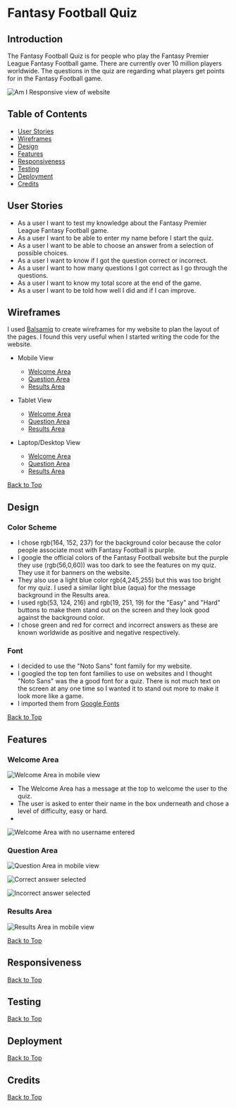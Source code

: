 # Fantasy Football Quiz

## Introduction

The Fantasy Football Quiz is for people who play the Fantasy Premier League Fantasy Football game. There are currently over 10 million players worldwide. The questions in the quiz are regarding what players get points for in the Fantasy Football game.

![Am I Responsive view of website](documentation/testing/am-i-responsive.png)

## Table of Contents

* [User Stories](#user-stories)
* [Wireframes](#wireframes)
* [Design](#design)
* [Features](#features)
* [Responsiveness](#responsiveness)
* [Testing](#testing)
* [Deployment](#deployment)
* [Credits](#credits)

## User Stories

* As a user I want to test my knowledge about the Fantasy Premier League Fantasy Football game.
* As a user I want to be able to enter my name before I start the quiz.
* As a user I want to be able to choose an answer from a selection of possible choices.
* As a user I want to know if I got the question correct or incorrect.
* As a user I want to how many questions I got correct as I go through the questions.
* As a user I want to know my total score at the end of the game.
* As a user I want to be told how well I did and if I can improve.

## Wireframes

I used [Balsamiq](https://balsamiq.com/) to create wireframes for my website to plan the layout of the pages. I found this very useful when I started writing the code for the website.

* Mobile View

  * [Welcome Area](documentation/wireframes/mobile-welcome-area.png)
  * [Question Area](documentation/wireframes/mobile-question-area.png)
  * [Results Area](documentation/wireframes/mobile-result-area.png)

* Tablet View

  * [Welcome Area](documentation/wireframes/tablet-welcome-area.png)
  * [Question Area](documentation/wireframes/tablet-question-area.png)
  * [Results Area](documentation/wireframes/tablet-result-area.png)

* Laptop/Desktop View

  * [Welcome Area](documentation/wireframes/desktop-welcome-area.png)
  * [Question Area](documentation/wireframes/desktop-question-area.png)
  * [Results Area](documentation/wireframes/desktop-result-area.png)

[Back to Top](#fantasy-football-quiz)

## Design

### Color Scheme

* I chose rgb(164, 152, 237) for the background color because the color people associate most with Fantasy Football is purple.
* I google the official colors of the Fantasy Football website but the purple they use (rgb(56,0,60)) was too dark to see the features on my quiz. They use it for banners on the website.
* They also use a light blue color rgb(4,245,255) but this was too bright for my quiz. I used a similar light blue (aqua) for the message background in the Results area.
* I used rgb(53, 124, 216) and rgb(19, 251, 19) for the "Easy" and "Hard" buttons to make them stand out on the screen and they look good against the background color.
* I chose green and red for correct and incorrect answers as these are known worldwide as positive and negative respectively.

### Font

* I decided to use the "Noto Sans" font family for my website.
* I googled the top ten font families to use on websites and I thought "Noto Sans" was the a good font for a quiz. There is not much text on the screen at any one time so I wanted it to stand out more to make it look more like a game.
* I imported them from [Google Fonts](https://fonts.google.com/)

[Back to Top](#fantasy-football-quiz)

## Features

### Welcome Area

![Welcome Area in mobile view](documentation/screenshots/mobile-welcome-area.png)

* The Welcome Area has a message at the top to welcome the user to the quiz.
* The user is asked to enter their name in the box underneath and chose a level of difficulty, easy or hard.
*  

![Welcome Area with no username entered](documentation/screenshots/mobile-no-name-entered.png)


### Question Area

![Question Area in mobile view](documentation/screenshots/mobile-question-area.png)

![Correct answer selected](documentation/screenshots/mobile-correct-answer.png)

![Incorrect answer selected](documentation/screenshots/mobile-incorrect-answer.png)

### Results Area

![Results Area in mobile view](documentation/screenshots/mobile-result-area.png)

[Back to Top](#fantasy-football-quiz)

## Responsiveness

[Back to Top](#fantasy-football-quiz)

## Testing

[Back to Top](#fantasy-football-quiz)

## Deployment

[Back to Top](#fantasy-football-quiz)

## Credits

[Back to Top](#fantasy-football-quiz)
